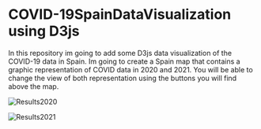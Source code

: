 # COVID-19SpainDataVisualization using D3js
In this repository im going to add some D3js data visualization of the COVID-19 data in Spain. Im going to create a Spain map that contains a graphic representation of COVID data in 2020 and 2021. You will be able to change the view of both representation using the buttons you will find above the map.

![Results2020](./content/Results2020.PNG "affected coronavirus 2020")

![Results2021](./content/Results2021.PNG "affected coronavirus 2021")
